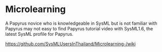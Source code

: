 # Microlearning

A Papyrus novice who is knowledgeable in SysML but is not familiar with Papyrus may not easy to find Papyrus tutorial video with SysML1.6, the latest SysML profile for Papyrus. 

https://github.com/SysMLUsersInThailand/Microlearning-/wiki
